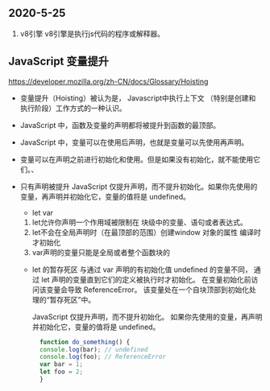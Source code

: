 ## 2020-5-25
 
 1. v8引擎
   v8引擎是执行js代码的程序或解释器。
## JavaScript 变量提升
 https://developer.mozilla.org/zh-CN/docs/Glossary/Hoisting
- 变量提升（Hoisting）被认为是， Javascript中执行上下文 （特别是创建和执行阶段）工作方式的一种认识。
- JavaScript 中，函数及变量的声明都将被提升到函数的最顶部。
- JavaScript 中，变量可以在使用后声明，也就是变量可以先使用再声明。
- 变量可以在声明之前进行初始化和使用。但是如果没有初始化，就不能使用它们。、
- 只有声明被提升
  JavaScript 仅提升声明，而不提升初始化。如果你先使用的变量，再声明并初始化它，变量的值将是 undefined。

  - let  var
   1. let允许你声明一个作用域被限制在 块级中的变量、语句或者表达式。
   2. let不会在全局声明时（在最顶部的范围）创建window 对象的属性  编译时才初始化
   3. var声明的变量只能是全局或者整个函数块的
  - let 的暂存死区
    与通过  var 声明的有初始化值 undefined 的变量不同，
    通过 let 声明的变量直到它们的定义被执行时才初始化。
    在变量初始化前访问该变量会导致 ReferenceError。
    该变量处在一个自块顶部到初始化处理的“暂存死区”中。

    JavaScript 仅提升声明，而不提升初始化。
    如果你先使用的变量，再声明并初始化它，变量的值将是 undefined。

    ```js
      function do_something() {
      console.log(bar); // undefined
      console.log(foo); // ReferenceError
      var bar = 1;
      let foo = 2;  
      }

    ```
   